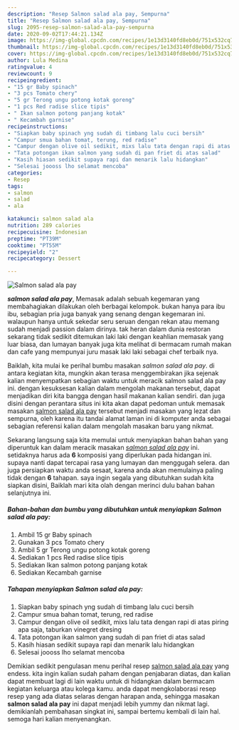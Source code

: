 ```yaml
---
description: "Resep Salmon salad ala pay, Sempurna"
title: "Resep Salmon salad ala pay, Sempurna"
slug: 2095-resep-salmon-salad-ala-pay-sempurna
date: 2020-09-02T17:44:21.134Z
image: https://img-global.cpcdn.com/recipes/1e13d3140fd8eb0d/751x532cq70/salmon-salad-ala-pay-foto-resep-utama.jpg
thumbnail: https://img-global.cpcdn.com/recipes/1e13d3140fd8eb0d/751x532cq70/salmon-salad-ala-pay-foto-resep-utama.jpg
cover: https://img-global.cpcdn.com/recipes/1e13d3140fd8eb0d/751x532cq70/salmon-salad-ala-pay-foto-resep-utama.jpg
author: Lula Medina
ratingvalue: 4
reviewcount: 9
recipeingredient:
- "15 gr Baby spinach"
- "3 pcs Tomato chery"
- "5 gr Terong ungu potong kotak goreng"
- "1 pcs Red radise slice tipis"
- " Ikan salmon potong panjang kotak"
- " Kecambah garnise"
recipeinstructions:
- "Siapkan baby spinach yng sudah di timbang lalu cuci bersih"
- "Campur smua bahan tomat, terung, red radise"
- "Campur dengan olive oil sedikit, mixs lalu tata dengan rapi di atas piring apa saja, taburkan vinegret dresing"
- "Tata potongan ikan salmon yang sudah di pan friet di atas salad"
- "Kasih hiasan sedikit supaya rapi dan menarik lalu hidangkan"
- "Selesai joooss lho selamat mencoba"
categories:
- Resep
tags:
- salmon
- salad
- ala

katakunci: salmon salad ala 
nutrition: 289 calories
recipecuisine: Indonesian
preptime: "PT39M"
cooktime: "PT55M"
recipeyield: "2"
recipecategory: Dessert

---
```



![Salmon salad ala pay](https://img-global.cpcdn.com/recipes/1e13d3140fd8eb0d/751x532cq70/salmon-salad-ala-pay-foto-resep-utama.jpg)

<b><i>salmon salad ala pay</i></b>, Memasak adalah sebuah kegemaran yang membahagiakan dilakukan oleh berbagai kelompok. bukan hanya para ibu ibu, sebagian pria juga banyak yang senang dengan kegemaran ini. walaupun hanya untuk sekedar seru seruan dengan rekan atau memang sudah menjadi passion dalam dirinya. tak heran dalam dunia restoran sekarang tidak sedikit ditemukan laki laki dengan keahlian memasak yang luar biasa, dan lumayan banyak juga kita melihat di bermacam rumah makan dan cafe yang mempunyai juru masak laki laki sebagai chef terbaik nya.

Baiklah, kita mulai ke perihal bumbu masakan <i>salmon salad ala pay</i>. di antara kegiatan kita, mungkin akan terasa menggembirakan jika sejenak kalian menyempatkan sebagian waktu untuk meracik salmon salad ala pay ini. dengan kesuksesan kalian dalam mengolah makanan tersebut, dapat menjadikan diri kita bangga dengan hasil makanan kalian sendiri. dan juga disini dengan perantara situs ini kita akan dapat pedoman untuk memasak masakan <u>salmon salad ala pay</u> tersebut menjadi masakan yang lezat dan sempurna, oleh karena itu tandai alamat laman ini di komputer anda sebagai sebagian referensi kalian dalam mengolah masakan baru yang nikmat.




Sekarang langsung saja kita memulai untuk menyiapkan bahan bahan yang diperuntuk kan dalam meracik masakan <u><i>salmon salad ala pay</i></u> ini. setidaknya harus ada <b>6</b> komposisi yang diperlukan pada hidangan ini. supaya nanti dapat tercapai rasa yang lumayan dan menggugah selera. dan juga persiapkan waktu anda sesaat, karena anda akan memulainya paling tidak dengan <b>6</b> tahapan. saya ingin segala yang dibutuhkan sudah kita siapkan disini, Baiklah mari kita olah dengan merinci dulu bahan bahan selanjutnya ini.

<!--inarticleads1-->

##### Bahan-bahan dan bumbu yang dibutuhkan untuk menyiapkan Salmon salad ala pay:

1. Ambil 15 gr Baby spinach
1. Gunakan 3 pcs Tomato chery
1. Ambil 5 gr Terong ungu potong kotak goreng
1. Sediakan 1 pcs Red radise slice tipis
1. Sediakan  Ikan salmon potong panjang kotak
1. Sediakan  Kecambah garnise




<!--inarticleads2-->

##### Tahapan menyiapkan Salmon salad ala pay:

1. Siapkan baby spinach yng sudah di timbang lalu cuci bersih
1. Campur smua bahan tomat, terung, red radise
1. Campur dengan olive oil sedikit, mixs lalu tata dengan rapi di atas piring apa saja, taburkan vinegret dresing
1. Tata potongan ikan salmon yang sudah di pan friet di atas salad
1. Kasih hiasan sedikit supaya rapi dan menarik lalu hidangkan
1. Selesai joooss lho selamat mencoba




Demikian sedikit pengulasan menu perihal resep <u>salmon salad ala pay</u> yang endess. kita ingin kalian sudah paham dengan penjabaran diatas, dan kalian dapat membuat lagi di lain waktu untuk di hidangkan dalam bermacam kegiatan keluarga atau kolega kamu. anda dapat mengkolaborasi resep resep yang ada diatas selaras dengan harapan anda, sehingga masakan <b>salmon salad ala pay</b> ini dapat menjadi lebih yummy dan nikmat lagi. demikianlah pembahasan singkat ini, sampai bertemu kembali di lain hal. semoga hari kalian menyenangkan.
